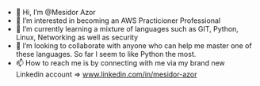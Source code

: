 - 👋 Hi, I’m @Mesidor Azor
- 👀 I’m interested in becoming an AWS Practicioner Professional
- 🌱 I’m currently learning a mixture of languages such as GIT, Python, Linux, Networking as well as security
- 💞️ I’m looking to collaborate with anyone who can help me master one of these languages.  So far I seem to like Python the most.
- 📫 How to reach me is by connecting with me via my brand new Linkedin account => www.linkedin.com/in/mesidor-azor

<!---
MesidorAzor/MesidorAzor is a ✨ special ✨ repository because its `README.md` (this file) appears on your GitHub profile.
You can click the Preview link to take a look at your changes.
--->
